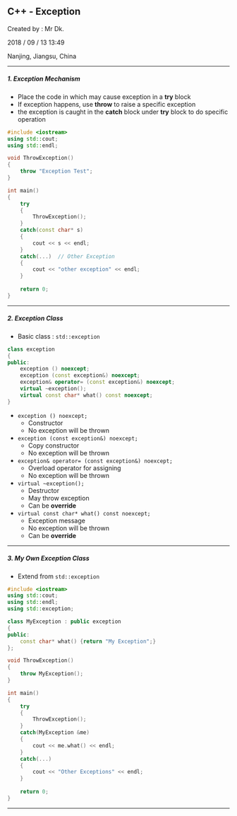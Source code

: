 ## C++ - Exception

Created by : Mr Dk.

2018 / 09 / 13 13:49

Nanjing, Jiangsu, China

---

##### 1. Exception Mechanism

* Place the code in which may cause exception in a __try__ block
* If exception happens, use __throw__ to raise a specific exception
* the exception is caught in the __catch__ block under __try__ block to do specific operation

```C++
#include <iostream>
using std::cout;
using std::endl;

void ThrowException()
{
    throw "Exception Test";
}

int main()
{
    try
    {
        ThrowException();
    }
    catch(const char* s)
    {
        cout << s << endl;
    }
    catch(...)	// Other Exception
    {
        cout << "other exception" << endl;
    }
    
    return 0;
}
```

---

##### 2. Exception Class

* Basic class : `std::exception`

```C++
class exception
{
public:
    exception () noexcept;
    exception (const exception&) noexcept;
    exception& operator= (const exception&) noexcept;
    virtual ~exception();
    virtual const char* what() const noexcept;
}
```

* `exception () noexcept;`
  * Constructor
  * No exception will be thrown
* `exception (const exception&) noexcept;`
  * Copy constructor
  * No exception will be thrown
* `exception& operator= (const exception&) noexcept;`
  * Overload operator for assigning
  * No exception will be thrown
* `virtual ~exception();`
  * Destructor
  * May throw exception
  * Can be __override__
* `virtual const char* what() const noexcept;`
  * Exception message
  * No exception will be thrown
  * Can be __override__

---

##### 3. My Own Exception Class

* Extend from `std::exception`

```C++
#include <iostream>
using std::cout;
using std::endl;
using std::exception;

class MyException : public exception
{
public:
    const char* what() {return "My Exception";}
};

void ThrowException()
{
    throw MyException();
}

int main()
{
    try
    {
        ThrowException();
    }
    catch(MyException &me)
    {
        cout << me.what() << endl;
    }
    catch(...)
    {
        cout << "Other Exceptions" << endl;
    }
    
    return 0;
}
```

---



